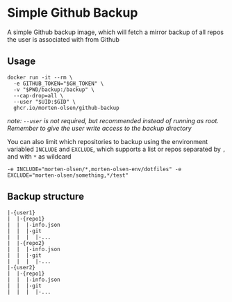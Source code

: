 # Simple Github Backup

A simple Github backup image, which will fetch a mirror backup of all repos the user is associated with from Github

## Usage
```
docker run -it --rm \
  -e GITHUB_TOKEN="$GH_TOKEN" \
  -v "$PWD/backup:/backup" \
  --cap-drop=all \
  --user "$UID:$GID" \
  ghcr.io/morten-olsen/github-backup
```
_note: `--user` is not required, but recommended instead of running as root. Remember to give the user write access to the backup directory_

You can also limit which repositories to backup using the environment variabled `INCLUDE` and `EXCLUDE`, which supports a list or repos separated by `,` and with `*` as wildcard

```
-e INCLUDE="morten-olsen/*,morten-olsen-env/dotfiles" -e EXCLUDE="morten-olsen/something,*/test"
```

## Backup structure
```
|-{user1}
|  |-{repo1}
|  |  |-info.json
|  |  |-git
|  |  |  |-...
|  |-{repo2}
|  |  |-info.json
|  |  |-git
|  |  |  |-...
|-{user2}
|  |-{repo1}
|  |  |-info.json
|  |  |-git
|  |  |  |-...
```

